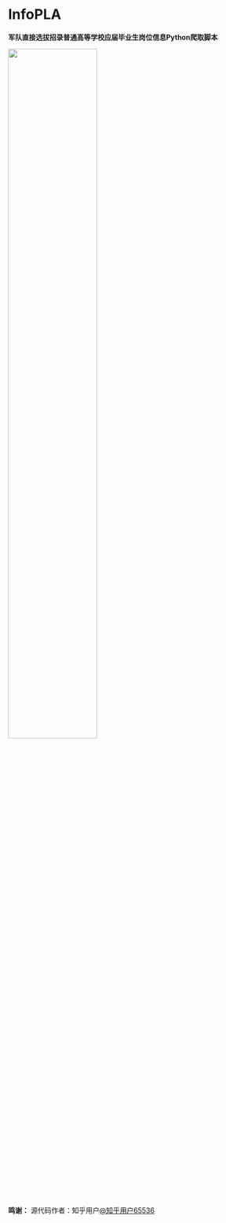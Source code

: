 # InfoPLA

**军队直接选拔招录普通高等学校应届毕业生岗位信息Python爬取脚本**

<img src="https://user-images.githubusercontent.com/97808991/228814171-162385b9-b1d6-478b-93ec-5f3e05206c75.png" width="60%">

**鸣谢：** 源代码作者：知乎用户[@知乎用户65536](https://www.zhihu.com/people/tu-ge-ji-li-38)
